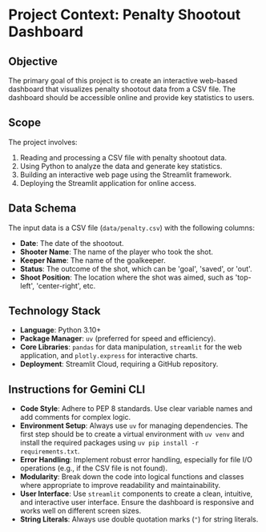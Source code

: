 # Project Context: Penalty Shootout Dashboard

## Objective
The primary goal of this project is to create an interactive web-based dashboard that visualizes penalty shootout data from a CSV file. The dashboard should be accessible online and provide key statistics to users.

## Scope
The project involves:
1.  Reading and processing a CSV file with penalty shootout data.
2.  Using Python to analyze the data and generate key statistics.
3.  Building an interactive web page using the Streamlit framework.
4.  Deploying the Streamlit application for online access.

## Data Schema
The input data is a CSV file (`data/penalty.csv`) with the following columns:
-   **Date**: The date of the shootout.
-   **Shooter Name**: The name of the player who took the shot.
-   **Keeper Name**: The name of the goalkeeper.
-   **Status**: The outcome of the shot, which can be 'goal', 'saved', or 'out'.
-   **Shoot Position**: The location where the shot was aimed, such as 'top-left', 'center-right', etc.

## Technology Stack
-   **Language**: Python 3.10+
-   **Package Manager**: `uv` (preferred for speed and efficiency).
-   **Core Libraries**: `pandas` for data manipulation, `streamlit` for the web application, and `plotly.express` for interactive charts.
-   **Deployment**: Streamlit Cloud, requiring a GitHub repository.

## Instructions for Gemini CLI
-   **Code Style**: Adhere to PEP 8 standards. Use clear variable names and add comments for complex logic.
-   **Environment Setup**: Always use `uv` for managing dependencies. The first step should be to create a virtual environment with `uv venv` and install the required packages using `uv pip install -r requirements.txt`.
-   **Error Handling**: Implement robust error handling, especially for file I/O operations (e.g., if the CSV file is not found).
-   **Modularity**: Break down the code into logical functions and classes where appropriate to improve readability and maintainability.
-   **User Interface**: Use `streamlit` components to create a clean, intuitive, and interactive user interface. Ensure the dashboard is responsive and works well on different screen sizes.
-   **String Literals**: Always use double quotation marks (`"`) for string literals.
